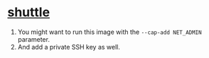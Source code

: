 # [shuttle](https://github.com/sshuttle/sshuttle)

1. You might want to run this image with the `--cap-add NET_ADMIN` parameter.
1. And add a private SSH key as well.
